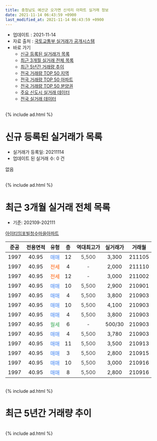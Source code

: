 ```yaml
---
title: 충청남도 예산군 오가면 신석리 아파트 실거래 정보
date: 2021-11-14 06:43:59 +0900
last_modified_at: 2021-11-14 06:43:59 +0900
---
```


* 업데이트 : 2021-11-14
* 자료 출처 : [국토교통부 실거래가 공개시스템](http://rt.molit.go.kr)
* 바로 가기
    * [신규 등록된 실거래가 목록](#신규-등록된-실거래가-목록)
    * [최근 3개월 실거래 전체 목록](#최근-3개월-실거래-전체-목록)
    * [최근 5년간 거래량 추이](#최근-5년간-거래량-추이)
    * [전국 거래량 TOP 50 지역](https://inasie.github.io/apt-trade-info/최근-3개월-전국에서-가장-거래가-많이-발생한-지역)
    * [전국 거래량 TOP 50 아파트](https://inasie.github.io/apt-trade-info/최근-3개월-전국에서-가장-거래가-많이-발생한-아파트)
    * [전국 거래량 TOP 50 분양권](https://inasie.github.io/apt-trade-info/최근-3개월-전국에서-가장-거래가-많이-발생한-분양권)
    * [주요 신도시 실거래 데이터](https://inasie.github.io/apt-trade-info/주요-신도시)
    * [전국 실거래 데이터](https://inasie.github.io/apt-trade-info/전국)
<br>
{% include ad.html %}
<br>

# 신규 등록된 실거래가 목록
* 실거래가 등록일: 20211114
* 업데이트 된 실거래 수: 0 건

없음

<br>
{% include ad.html %}
<br>

# 최근 3개월 실거래 전체 목록
* 기준: 202109-202111


[아이티임포빌청수마을아파트](https://search.naver.com/search.naver?query=%EC%B6%A9%EC%B2%AD%EB%82%A8%EB%8F%84+%EC%98%88%EC%82%B0%EA%B5%B0+%EC%98%A4%EA%B0%80%EB%A9%B4+%EC%8B%A0%EC%84%9D%EB%A6%AC+%EC%95%84%EC%9D%B4%ED%8B%B0%EC%9E%84%ED%8F%AC%EB%B9%8C%EC%B2%AD%EC%88%98%EB%A7%88%EC%9D%84%EC%95%84%ED%8C%8C%ED%8A%B8)

|준공|전용면적|유형|층|역대최고가|실거래가|거래월|
|:---:|:---:|:---:|:---:|:---:|:---:|:---:|
|1997|40.95|<span style="color:#4285f3">매매</span>|12|<span style="color:#444444">5,500</span>|3,300|211105|
|1997|40.95|<span style="color:#ff5a00">전세</span>|4|<span style="color:#444444">-</span>|2,000|211110|
|1997|40.95|<span style="color:#ff5a00">전세</span>|12|<span style="color:#444444">-</span>|3,000|211002|
|1997|40.95|<span style="color:#4285f3">매매</span>|10|<span style="color:#444444">5,500</span>|2,900|210901|
|1997|40.95|<span style="color:#4285f3">매매</span>|4|<span style="color:#444444">5,500</span>|3,800|210903|
|1997|40.95|<span style="color:#4285f3">매매</span>|10|<span style="color:#444444">5,500</span>|4,100|210903|
|1997|40.95|<span style="color:#4285f3">매매</span>|4|<span style="color:#444444">5,500</span>|3,800|210903|
|1997|40.95|<span style="color:#34a853">월세</span>|6|<span style="color:#444444">-</span>|500/30|210903|
|1997|40.95|<span style="color:#4285f3">매매</span>|4|<span style="color:#444444">5,500</span>|3,780|210903|
|1997|40.95|<span style="color:#4285f3">매매</span>|11|<span style="color:#444444">5,500</span>|3,500|210913|
|1997|40.95|<span style="color:#4285f3">매매</span>|3|<span style="color:#444444">5,500</span>|2,800|210915|
|1997|40.95|<span style="color:#4285f3">매매</span>|10|<span style="color:#444444">5,500</span>|3,000|210916|
|1997|40.95|<span style="color:#4285f3">매매</span>|8|<span style="color:#444444">5,500</span>|2,800|210916|


<br>
{% include ad.html %}
<br>

# 최근 5년간 거래량 추이


<div style="width:100%;">
    <canvas id="deal_progress" height="200"></canvas>
</div>

<script>
new Chart(document.getElementById("deal_progress"), {
    type: 'line',
    data: {
        labels: ['201611','201612','201701','201702','201703','201704','201705','201706','201707','201708','201709','201710','201711','201712','201801','201802','201803','201804','201805','201806','201807','201808','201809','201810','201811','201812','201901','201902','201903','201904','201905','201906','201907','201908','201909','201910','201911','201912','202001','202002','202003','202004','202005','202006','202007','202008','202009','202010','202011','202012','202101','202102','202103','202104','202105','202106','202107','202108','202109','202110','202111'],
        datasets: [{
            label: '매매',
            pointRadius: 1,
            data: [2, 0, 0, 1, 1, 1, 1, 1, 2, 1, 1, 0, 0, 0, 1, 0, 4, 0, 0, 1, 0, 0, 2, 0, 0, 2, 3, 3, 0, 2, 1, 0, 1, 0, 1, 0, 0, 0, 0, 1, 1, 0, 0, 1, 1, 3, 1, 3, 1, 8, 3, 3, 7, 2, 4, 2, 0, 4, 9, 0, 1],
            borderColor: "rgba(255, 201, 14, 1)",
            backgroundColor: "rgba(255, 201, 14, 0.5)",
            fill: false,
            lineTension: 0
        },{
            label: '전월세',
            pointRadius: 1,
            data: [1, 2, 1, 1, 2, 1, 0, 0, 0, 1, 1, 2, 2, 2, 1, 1, 2, 1, 1, 1, 2, 0, 0, 0, 0, 0, 0, 0, 1, 0, 1, 3, 0, 0, 3, 3, 4, 0, 0, 2, 3, 0, 1, 1, 2, 0, 0, 2, 3, 1, 3, 2, 1, 2, 5, 2, 2, 0, 1, 1, 1],
            borderColor: "rgba(0, 141, 185, 1)",
            backgroundColor: "rgba(0, 141, 185, 0.5)",
            fill: false,
            lineTension: 0
        }
        ]
    },
    options: {
        responsive: true,
        title: {
            display: false
        },
        tooltips: {
            mode: 'index',
            intersect: false
        },
        hover: {
            mode: 'nearest',
            intersect: true
        },
        scales: {
            xAxes: [{
                display: true,
                scaleLabel: {
                    display: true,
                    labelString: '년/월'
                }
            }],
            yAxes: [{
                display: true,
                ticks: {
                    suggestedMin: 0,
                },
                scaleLabel: {
                    display: true,
                    labelString: '실거래 수'
                }
            }]
        }
    }
});

</script>


<br>
{% include ad.html %}
<br>

